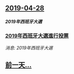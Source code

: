 ## [2019-04-28](/news/2019/04/28/index.md)

##### 2019年西班牙大選
### [2019年西班牙大選進行投票 ](/news/2019/04/28/2019年西班牙大選進行投票.md)
_消息: 2019年西班牙大選_

## [前一天...](/news/2019/04/25/index.md)

